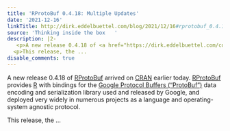 ```yaml
---
title: 'RProtoBuf 0.4.18: Multiple Updates'
date: '2021-12-16'
linkTitle: http://dirk.eddelbuettel.com/blog/2021/12/16#rprotobuf_0.4.18
source: 'Thinking inside the box   '
description: |2-
   <p>A new release 0.4.18 of <a href="https://dirk.eddelbuettel.com/code/rprotobuf.html">RProtoBuf</a> arrived on <a href="https://cran.r-project.org">CRAN</a> earlier today. <a href="https://dirk.eddelbuettel.com/code/rprotobuf.html">RProtoBuf</a> provides <a href="https://www.r-project.org">R</a> with bindings for the <a href="https://github.com/google/protobuf">Google Protocol Buffers (“ProtoBuf”)</a> data encoding and serialization library used and released by Google, and deployed very widely in numerous projects as a language and operating-system agnostic protocol.</p>
  <p>This release, the ...
disable_comments: true
---
```

 <p>A new release 0.4.18 of <a href="https://dirk.eddelbuettel.com/code/rprotobuf.html">RProtoBuf</a> arrived on <a href="https://cran.r-project.org">CRAN</a> earlier today. <a href="https://dirk.eddelbuettel.com/code/rprotobuf.html">RProtoBuf</a> provides <a href="https://www.r-project.org">R</a> with bindings for the <a href="https://github.com/google/protobuf">Google Protocol Buffers (“ProtoBuf”)</a> data encoding and serialization library used and released by Google, and deployed very widely in numerous projects as a language and operating-system agnostic protocol.</p>
<p>This release, the ...